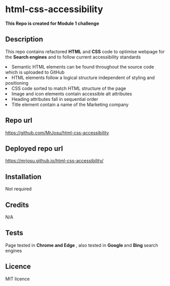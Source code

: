 # html-css-accessibility
<b>This Repo is created for Module 1 challenge</b>

## Description
This repo contains refactored <b>HTML</b> and <b>CSS</b> code to optimise webpage for the <b>Search engines</b> and to follow current accessibility standards

<li> Semantic HTML elements can be found throughout the source code which is uploaded to GitHub

<li> HTML elements follow a logical structure independent of styling and positioning

<li> CSS code sorted to match HTML structure of the page

<li> Image and icon elements contain accessible alt attributes

<li> Heading attributes fall in sequential order

<li> Title element contain a name of the Marketing company


## Repo url
https://github.com/MrJosu/html-css-accessibility

## Deployed repo url

https://mrjosu.github.io/html-css-accessibility/

## Installation

Not required

## Credits
N/A

## Tests

Page tested in <b> Chrome and Edge </b>, also tested in <b> Google </b> and <b> Bing </b> search engines

## Licence

MIT licence